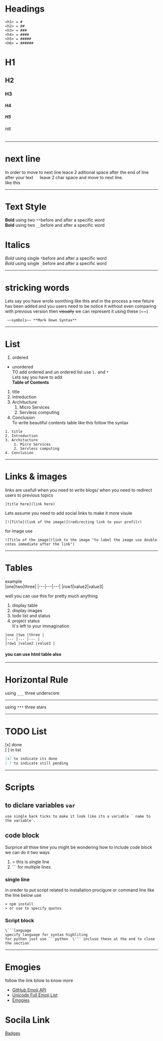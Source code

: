<!-- Headings -->
# Headings
```
<h1> = #
<h2> = ##
<h3> = ###
<h4> = ####
<h5> = #####
<h6> = ######
```
# H1
## H2
### H3
#### H4
##### H5
###### H6
___
<!-- next line -->
# next line
In order to move to next line leace 2 aditional space after the end of line  
after your text `  ` leave 2 char space and move to next line.  
like this  

***
<!-- Font style -->
# Text Style
**Bold**  using two ```**```before and after a specific word  
__Bold__ using two ``` __ ```before and after a specific word  

# Italics  
*Bold*  using single ```*```before and after a specific word  
_Bold_ using single ``` _ ```before and after a specific word  

___
<!-- Strick words -->
# stricking words  
Lets say you have wrote somthing like this and in the process a new feture has been added and you users need to be notice it without even comparing with previous version then ~~visually~~ we can represent it using these  (~~)  
``` 
 ~~symbols~~ **Mark Down Syntax**
```     
___
<!-- Ordere and unordered list -->
# List
1. ordered  
* unordered  
TO add ordered and un ordered list use `1.` and `*`   
Lets say you have to add  
**Table of  Contents**  
1. title
2. Intreduction
3. Architucture
    1. Micro Services
    2. Servless computing
4. Conclusion  
To write beautiful contents table like this follow the syntax
```
1. title
2. Intreduction
3. Architucture
    1. Micro Services
    2. Servless computing
4. Conclusion
```
___
<!-- Strick words -->
# Links & images
links are usefull when you need to write blogs/ when you need to redirect users to previous topics  
```
[title here](link here)
```

Lets assume you need to add social links to make it more visule  
```
[![Title](link of the image)](redirecting link to your profilr)
```
for image use 
```
![Title of the image](link to the image "to label the image use double cotes immediate after the link")
```
___
<!-- Tables -->
# Tables
example  
|one|two|three|
|---|---|---|
|row1|value2|value3|

well you can use this for pretty much anything  
1. display table
2. display images
3. todo list and status
4. project status  
It`s left to your immagination

```
|one |two |three |
|--- |--- |--- |
|row1 |value2 |value3 |
```  
#### you can use html table also
___
<!-- Horizontal Rule -->
# Horizontal Rule
using `___` three underscore  
___

using `***` three stars  
***
<!-- TODO List -->
# TODO List
[x] done  
[ ] in list
```md
[x] to indicate its done  
[ ] to indicate still pending
```
___
<!-- Scripts -->
# Scripts

## to diclare variables  `var`

```
use single back ticks to make it look like its a variable ` name to the variable`.
```
## code block
Surprice all thise time you might be wondering how to include code block we can do it two ways  

1. \> this is single line 
2. \``` for multiple lines

### single line
in oreder to put script related to installation procigure or command line like the line below use
```
> npm install
> or use to specify quotes
```
### Script block
```
\```language
specify language for syntax highliting
for python just use ```python  \''' incluse these at the end to close the section
```
___  
# Emogies
follow the link bilow to know more  
* [GitHub Emoji API](https://api.github.com/emojis) 
* [Unicode Full Emoji List](https://unicode.org/emoji/charts/full-emoji-list.html)  
* [Emogies](https://github.com/ikatyang/emoji-cheat-sheet/blob/master/README.md)

# Socila Link
[Badges](https://shields.io/)
